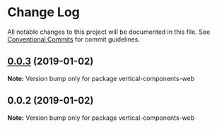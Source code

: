 # Change Log

All notable changes to this project will be documented in this file.
See [Conventional Commits](https://conventionalcommits.org) for commit guidelines.

## [0.0.3](https://github.com/mrmoree/VerticalComponents2/compare/vertical-components-web@0.0.2...vertical-components-web@0.0.3) (2019-01-02)

**Note:** Version bump only for package vertical-components-web





## 0.0.2 (2019-01-02)

**Note:** Version bump only for package vertical-components-web
